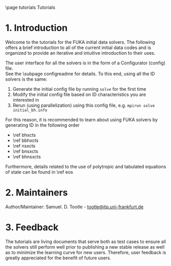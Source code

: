 \page tutorials Tutorials

# 1. Introduction

Welcome to the tutorials for the FUKA initial data solvers. The following
offers a brief introduction to all of the current initial data codes and is organized
to provide an iterative and intuitive introduction to their uses.

The user interface for all the solvers is in the form of a Configurator (config) file.  
See the \subpage configreadme for details.
To this end, using all the ID solvers is the same:

1. Generate the initial config file by running `solve` for the first time
2. Modify the initial config file based on ID characteristics you are interested in
3. Rerun (using parallelization) using this config file, e.g. `mpirun solve initial_bh.info`

For this reason, it is recommended to learn about using FUKA solvers by generating ID in the following order

-  \ref bhxcts
-  \ref bbhxcts
-  \ref nsxcts
-  \ref bnsxcts
-  \ref bhnsxcts

Furthermore, details related to the use of polytropic and tabulated equations of state can be found in \ref eos

# 2. Maintainers

Author/Maintainer: Samuel. D. Tootle - tootle@itp.uni-frankfurt.de

# 3. Feedback

The tutorials are living documents that serve both as test cases to ensure all the
solvers still perform well prior to publishing a new stable release as well as to
minimize the learning curve for new users.  Therefore, user feedback is greatly
appreciated for the benefit of future users.
